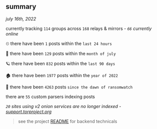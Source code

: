 
## summary
_july 16th, 2022_

currently tracking `114` groups across `168` relays & mirrors - _`66` currently online_

⏲ there have been `1` posts within the `last 24 hours`

🦈 there have been `129` posts within the `month of july`

🪐 there have been `832` posts within the `last 90 days`

🏚 there have been `1977` posts within the `year of 2022`

🦕 there have been `4263` posts `since the dawn of ransomwatch`

there are `55` custom parsers indexing posts

_`20` sites using v2 onion services are no longer indexed - [support.torproject.org](https://support.torproject.org/onionservices/v2-deprecation/)_

> see the project [README](https://github.com/joshhighet/ransomwatch#ransomwatch--) for backend technicals
